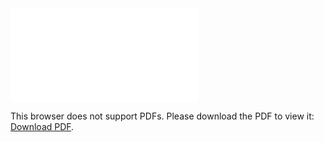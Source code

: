 <object data="/2021_11_01_cv2_environments.pdf" type="application/pdf" width="1000px" height="1000px">
    <embed src="/2021_11_01_cv2_environments.pdf">
        <p>This browser does not support PDFs. Please download the PDF to view it: <a href="/2021_11_01_cv2_environments.pdf">Download PDF</a>.</p>
    </embed>
</object>